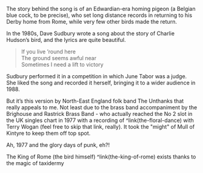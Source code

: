 The story behind the song is of an Edwardian-era homing pigeon (a Belgian blue cock, to be precise), who set long distance records in returning to his Derby home from Rome, while very few other birds made the return.

In the 1980s, Dave Sudbury wrote a song about the story of Charlie Hudson’s bird, and the lyrics are quite beautiful.

> If you live ’round here  
> The ground seems awful near  
> Sometimes I need a lift to victory  

Sudbury performed it in a competition in which June Tabor was a judge. She liked the song and recorded it herself, bringing it to a wider audience in 1988.

But it’s this version by North-East England folk band The Unthanks that really appeals to me. Not least due to the brass band accompaniment by the Brighouse and Rastrick Brass Band - who actually reached the No 2 slot in the UK singles chart in 1977 with a recording of ^link(the-floral-dance) with Terry Wogan (feel free to skip that link, really). It took the "might" of Mull of Kintyre to keep them off top spot.

Ah, 1977 and the glory days of punk, eh?!

The King of Rome (the bird himself) ^link(the-king-of-rome) exists thanks to the magic of taxidermy
